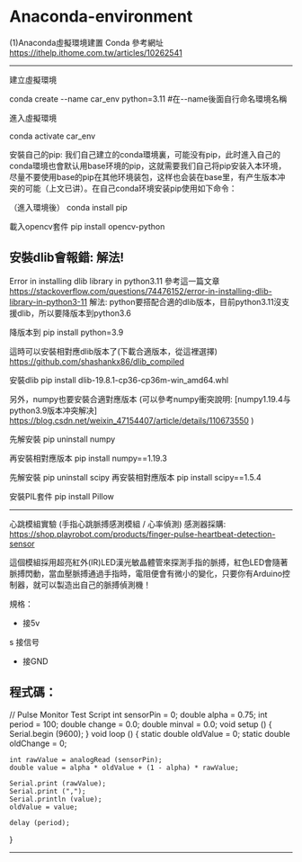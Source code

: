 # Anaconda-environment

(1)Anaconda虛擬環境建置 Conda
參考網址  https://ithelp.ithome.com.tw/articles/10262541

------------------------------------------------------------

建立虛擬環境

conda create --name car_env python=3.11 #在--name後面自行命名環境名稱

進入虛擬環境

conda activate car_env

安裝自己的pip: 
我们自己建立的conda環境裏，可能没有pip，此时進入自己的conda環境也會默认用base环境的pip，这就需要我们自己将pip安装入本环境，尽量不要使用base的pip在其他环境装包，这样也会装在base里，有产生版本冲突的可能（上文已讲）。在自己conda环境安装pip使用如下命令：

（進入環境後）
 conda install pip

載入opencv套件
pip install opencv-python

安裝dlib會報錯: 解法!
------------------------------------------------------------

Error in installing dlib library in python3.11
參考這一篇文章 https://stackoverflow.com/questions/74476152/error-in-installing-dlib-library-in-python3-11
解法: python要搭配合適的dlib版本，目前python3.11沒支援dlib，所以要降版本到python3.6

降版本到 pip install python=3.9

這時可以安裝相對應dlib版本了(下載合適版本，從這裡選擇)
https://github.com/shashankx86/dlib_compiled

安裝dlib
pip install dlib-19.8.1-cp36-cp36m-win_amd64.whl

另外，numpy也要安裝合適對應版本
(可以參考numpy衝突說明: [numpy1.19.4与python3.9版本冲突解决]  https://blog.csdn.net/weixin_47154407/article/details/110673550 )

先解安裝  pip uninstall numpy

再安裝相對應版本  pip install numpy==1.19.3

先解安裝  pip uninstall scipy
再安裝相對應版本 pip install scipy==1.5.4

安裝PIL套件   pip install Pillow

------------------------------------------------------------

心跳模組實驗 (手指心跳脈搏感測模組 / 心率偵測)
感測器採購: https://shop.playrobot.com/products/finger-pulse-heartbeat-detection-sensor

這個模組採用超亮紅外(IR)LED漢光敏晶體管來探測手指的脈搏，紅色LED會隨著脈搏閃動，當血壓脈搏通過手指時，電阻便會有微小的變化，只要你有Arduino控制器，就可以製造出自己的脈搏偵測機！

規格：

+ 接5v
  
s 接信号

- 接GND

程式碼：
------------------------------------------------------------

// Pulse Monitor Test Script
int sensorPin = 0;
double alpha = 0.75;
int period = 100;
double change = 0.0;
double minval = 0.0;
void setup ()
{
  Serial.begin (9600);
}
void loop ()
{
    static double oldValue = 0;
    static double oldChange = 0;
 
    int rawValue = analogRead (sensorPin);
    double value = alpha * oldValue + (1 - alpha) * rawValue;
 
    Serial.print (rawValue);
    Serial.print (",");
    Serial.println (value);
    oldValue = value;
 
    delay (period);
}

------------------------------------------------------------


